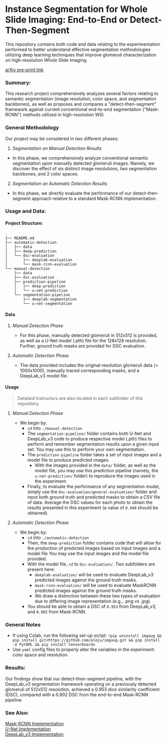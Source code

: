 
# Instance Segmentation for Whole Slide Imaging: End-to-End or Detect-Then-Segment

  

  

This repository contains both code and data relating to the experimentation performed to better understand effective segmentation methodologies utilizing deep learning techniques that improve glomeruli characterization on high-resolution Whole Slide Imaging.

  
[arXiv pre-print link](https://arxiv.org/pdf/2007.03593.pdf)
  

### Summary:

This research project comprehensively analyzes several factors relating to semantic segmentation (image resolution, color space, and segmentation backbones), as well as proposes and compares a "detect-then-segment" framework against current conventional end-to-end segmentation ("Mask-RCNN") methods utilized in high-resolution WSI.

  

### General Methodology

Our project may be considered in two different phases:

1.  *Segmentation on Manual Detection Results*

* In this phase, we comprehensively analyze conventional semantic segmentation upon manually detected glomeruli images. Namely, we discover the effect of six distinct image resolutions, two segmentation backbones, and 2 color spaces.

2.  *Segmentation on Automatic Detection Results*

* In this phase, we directly evaluate the performance of our detect-then-segment approach relative to a standard Mask-RCNN implementation.

  

### Usage and Data:

  

  

#### Project Structure:

```
.
├── README.md
├── automatic-detection
│   ├── data
│   ├── deep-prediction
│   └── dsc-evaluation
│       ├── deeplab-evaluation
│       └── mask-rcnn-evaluation
└── manual-detection
    ├── data
    ├── dsc-evaluation
    ├── prediction-pipeline
    │   ├── deep-prediction
    │   └── u-net-prediction
    └── segmentation-pipeline
        ├── deeplab-segmentation
        └── u-net-segmentation
```

#### Data
1.  *Manual Detection Phase*
	* For this phase, manually detected glomeruli in 512x512 is provided, as well as a U-Net model (.pth) file for the 128x128 resolution. Further, ground truth masks are provided for DSC evaluation.
	
2.  *Automatic Detection Phase*
	* The data provided includes the original resolution glomeruli data (> 1000x1000), manually traced corresponding masks, and a DeepLab_v3 model file.

#### Usage
> Detailed Instructors are also located in each subfolder of this repository. 
1.  *Manual Detection Phase*
	* We begin by: 
		* `cd` into `./manual-detection`
		* The `segmentation-pipeline/` folder contains both U-Net and DeepLab_v3 code to produce respective model (.pth) files to perform and remember segmentation results upon a given input set. You may use this to perform your own segmentation. 
		* The `prediction-pipeline` folder takes a set of input images and a model file to produce predicted images. 
			* With the images provided in the `data/` folder, as well as the model file, you may use this prediction pipeline (namely, the `u-net-prediction/` folder) to reproduce the images used in the experiment. 
		* Finally, to evaluate the performance of any segmentation model, simply use the `dsc-evaluation/general-evaluation/` folder and input both ground truth and predicted masks to obtain a CSV file of data. Average the DSC values for each photo to obtain the results presented in this experiment (a value of `0.940` should be obtained). 
	
2.  *Automatic Detection Phase*
	*	We begin by: 
		*	`cd` into `./automatic-detection`
		*	Then, the `deep-prediction` folder contains code that will allow for the production of predicted images based on input images and a model file You may use the input images and the model file provided. 
		*	With the model file, `cd` to `dsc-evaluation/`. Two subfolders are present here: 
			*	`deeplab-evaluation/` will be used to evaluate DeepLab_v3 predicted images against the ground truth masks.
			*	`mask-rcnn-evaluation/` will be used to evaluate MaskRCNN predicted images against the ground truth masks.
			*	We draw a distinction between these two types of evaluation due to differing image representation (e.g., .png vs .jpg). 
        *   You should be able to obtain a DSC of `0.953` from DeepLab_v3, and `0.902` from Mask-RCNN. 


### General Notes
* If using Colab, run the following set-up script: `!pip uninstall imgaug && pip install git+https://github.com/aleju/imgaug.git && pip install -U PyYAML && pip install tensorboardx`
* Use `yaml` config files to properly alter the variables in the experiment: color space and resolution. 
    
### Results:
Our findings show that our detect-then-segment pipeline, with the DeepLab_v3 segmentation framework operating on a previously detected glomeruli of 512x512 resolution, achieved a 0.953 dice similarity coefficient (DSC), compared with a 0.902 DSC from the end-to-end Mask-RCNN pipeline.


### See Also:

[Mask-RCNN Implementation](https://github.com/facebookresearch/maskrcnn-benchmark) <br>
[U-Net Implementation](https://github.com/milesial/Pytorch-UNet) <br>
[DeepLab_v3 Implementation](https://github.com/pytorch/vision/blob/master/torchvision/models/segmentation/deeplabv3.py) <br>

